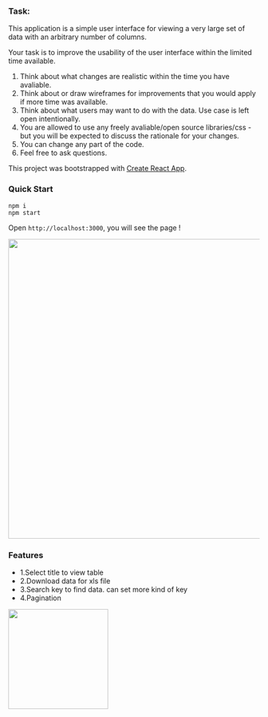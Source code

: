 ### Task: 

This application is a simple user interface for viewing a very large set of data with an arbitrary number of columns.

Your task is to improve the usability of the user interface within the limited time available.

1. Think about what changes are realistic within the time you have avaliable.
2. Think about or draw wireframes for improvements that you would apply if more time was available.
3. Think about what users may want to do with the data. Use case is left open intentionally. 
4. You are allowed to use any freely avaliable/open source libraries/css - but you will be expected to discuss the rationale for your changes.
5. You can change any part of the code.
5. Feel free to ask questions.

This project was bootstrapped with [Create React App](https://github.com/facebook/create-react-app).

### Quick Start

```
npm i
npm start
```

Open `http://localhost:3000`, you will see the page !

<img src="https://marpts.github.io/Table-task/src/tableDemo.png" width="600px" >


### Features
- 1.Select title to view table
- 2.Download data for xls file
- 3.Search key to find data. can set more kind of key
- 4.Pagination
<img src="https://marpts.github.io/Table-task/src/Pagination.png" width="200px" >
